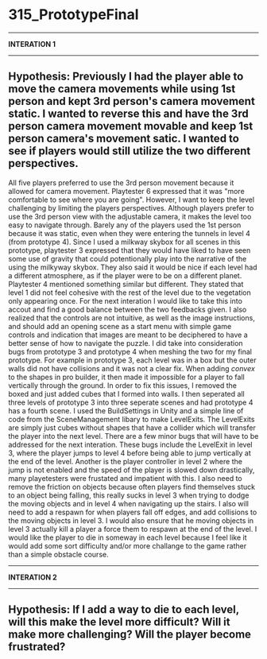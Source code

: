 # 315_PrototypeFinal
*****************
**INTERATION 1**
*****************
Hypothesis: Previously I had the player able to move the camera movements while using 1st person and kept 3rd person's camera movement static. I wanted to reverse this and have the 3rd person camera movement movable and keep 1st person camera's movement satic. I wanted to see if players would still utilize the two different perspectives.
----
All five players preferred to use the 3rd person movement because it allowed for camera movement. Playtester 6 expressed that it was "more comfortable to see where you are going". However, I want to keep the level challenging by limiting the players perspectives. Although players prefer to use the 3rd person view with the adjustable camera, it makes the level too easy to navigate through. Barely any of the players used the 1st person because it was static, even when they were entering the tunnels in level 4 (from prototype 4). 
Since I used a milkway skybox for all scenes in this prototype, playtester 3 expressed that they would have liked to have seen some use of gravity that could potentionally play into the narrative of the using the milkyway skybox. They also said it would be nice if each level had a different atmosphere, as if the player were to be on a different planet. Playtester 4 mentioned something similar but different. They stated that level 1 did not feel cohesive with the rest of the level due to the vegetation only appearing once. For the next interation I would like to take this into accout and find a good balance between the two feedbacks given. 
I also realized that the controls are not intuitive, as well as the image instructions, and should add an opening scene as a start menu with simple game controls and indication that images are meant to be deciphered to have a better sense of how to navigate the puzzle. 
I did take into consideration bugs from prototype 3 and prototype 4 when meshing the two for my final prototype. For example in prototype 3, each level was in a box but the outer walls did not have collisions and it was not a clear fix. When adding _convex_ to the shapes in pro builder, it then made it impossible for a player to fall vertically through the ground. In order to fix this issues, I removed the boxed and just added cubes that I formed into walls. I then seperated all three levels of prototype 3 into three seperate scenes and had prototype 4 has a fourth scene. I used the BuildSettings in Unity and a simple line of code from the SceneManagement libary to make LevelExits. The LevelExits are simply just cubes without shapes that have a collider which will transfer the player into the next level. 
There are a few minor bugs that will have to be addressed for the next interation. These bugs include the LevelExit in level 3, where the player jumps to level 4 before being able to jump vertically at the end of the level. Another is the player controller in level 2 where the jump is not enabled and the speed of the player is slowed down drastically, many playetesters were frustated and impatient with this. I also need to remove the friction on objects because often players find themselves stuck to an object being falling, this really sucks in level 3 when trying to dodge the moving objects and in level 4 when navigating up the stairs. 
I also will need to add a respawn for when players fall off edges, and add collisions to the moving objects in level 3. I would also ensure that he moving objects in level 3 actually kill a player a force them to respawn at the end of the level. I would like the player to die in someway in each level because I feel like it would add some sort difficulty and/or more challange to the game rather than a simple obstacle course. 
*****************
**INTERATION 2**
*****************
Hypothesis: If I add a way to die to each level, will this make the level more difficult? Will it make more challenging? Will the player become frustrated? 
----
